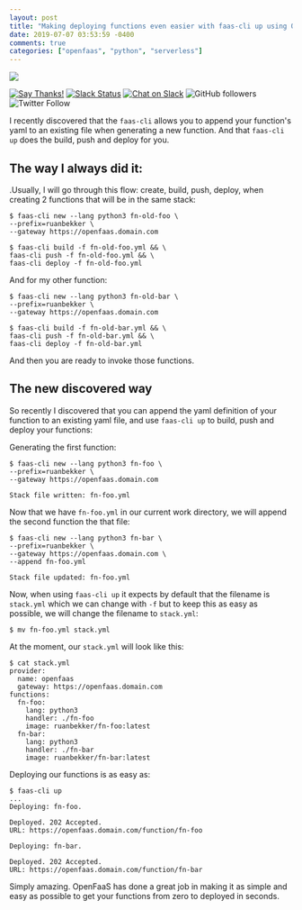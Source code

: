 ```yaml
---
layout: post
title: "Making deploying functions even easier with faas-cli up using OpenFaaS"
date: 2019-07-07 03:53:59 -0400
comments: true
categories: ["openfaas", "python", "serverless"] 
---
```


![](https://camo.githubusercontent.com/cf01eefb5b6905f3774376d6d1ed55b8f052d211/68747470733a2f2f626c6f672e616c6578656c6c69732e696f2f636f6e74656e742f696d616765732f323031372f30382f666161735f736964652e706e67)

[![Say Thanks!](https://img.shields.io/badge/Say%20Thanks-!-1EAEDB.svg)](https://saythanks.io/to/ruanbekker) [![Slack Status](https://linux-hackers-slack.herokuapp.com/badge.svg)](https://linux-hackers-slack.herokuapp.com/) [![Chat on Slack](https://img.shields.io/badge/chat-on_slack-orange.svg)](https://linux-hackers.slack.com/) ![GitHub followers](https://img.shields.io/github/followers/ruanbekker.svg?label=Follow&style=social) ![Twitter Follow](https://img.shields.io/twitter/follow/ruanbekker.svg?style=social)

I recently discovered that the `faas-cli` allows you to append your function's yaml to an existing file when generating a new function. And that `faas-cli up` does the build, push and deploy for you.

## The way I always did it:

.Usually, I will go through this flow: create, build, push, deploy, when creating 2 functions that will be in the same stack:

```
$ faas-cli new --lang python3 fn-old-foo \
--prefix=ruanbekker \
--gateway https://openfaas.domain.com

$ faas-cli build -f fn-old-foo.yml && \
faas-cli push -f fn-old-foo.yml && \
faas-cli deploy -f fn-old-foo.yml
```

And for my other function:

```
$ faas-cli new --lang python3 fn-old-bar \
--prefix=ruanbekker \
--gateway https://openfaas.domain.com

$ faas-cli build -f fn-old-bar.yml && \
faas-cli push -f fn-old-bar.yml && \
faas-cli deploy -f fn-old-bar.yml
```

And then you are ready to invoke those functions.

## The new discovered way

So recently I discovered that you can append the yaml definition of your function to an existing yaml file, and use `faas-cli up` to build, push and deploy your functions:

Generating the first function:

```
$ faas-cli new --lang python3 fn-foo \
--prefix=ruanbekker \
--gateway https://openfaas.domain.com

Stack file written: fn-foo.yml
```

Now that we have `fn-foo.yml` in our current work directory, we will append the second function the that file:

```
$ faas-cli new --lang python3 fn-bar \
--prefix=ruanbekker \
--gateway https://openfaas.domain.com \
--append fn-foo.yml

Stack file updated: fn-foo.yml
```

Now, when using `faas-cli up` it expects by default that the filename is `stack.yml` which we can change with `-f` but to keep this as easy as possible, we will change the filename to `stack.yml`:

```
$ mv fn-foo.yml stack.yml
```

At the moment, our `stack.yml` will look like this:

```
$ cat stack.yml
provider:
  name: openfaas
  gateway: https://openfaas.domain.com
functions:
  fn-foo:
    lang: python3
    handler: ./fn-foo
    image: ruanbekker/fn-foo:latest
  fn-bar:
    lang: python3
    handler: ./fn-bar
    image: ruanbekker/fn-bar:latest
```

Deploying our functions is as easy as:

```
$ faas-cli up
...
Deploying: fn-foo.

Deployed. 202 Accepted.
URL: https://openfaas.domain.com/function/fn-foo

Deploying: fn-bar.

Deployed. 202 Accepted.
URL: https://openfaas.domain.com/function/fn-bar
```

Simply amazing. OpenFaaS has done a great job in making it as simple and easy as possible to get your functions from zero to deployed in seconds.


